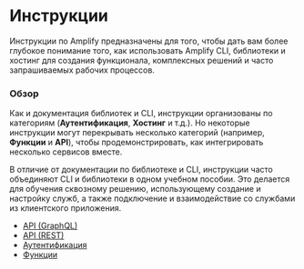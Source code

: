 # Инструкции

Инструкции по Amplify предназначены для того, чтобы дать вам более глубокое понимание того, как использовать Amplify CLI, библиотеки и хостинг для создания функционала, комплексных решений и часто запрашиваемых рабочих процессов.

### Обзор

Как и документация библиотек и CLI, инструкции организованы по категориям (__Аутентификация__, __Хостинг__ и т.д.). Но некоторые инструкции могут перекрывать несколько категорий (например, __Функции__ и __API__), чтобы продемонстрировать, как интегрировать несколько сервисов вместе.

В отличие от документации по библиотеке и CLI, инструкции часто объединяют CLI и библиотеки в одном учебном пособии. Это делается для обучения сквозному решению, использующему создание и настройку служб, а также подключение и взаимодействие со службами из клиентского приложения.

* [API (GraphQL)](api-graphql)
* [API (REST)](api-rest)
* [Аутентификация](authentication)
* [Функции](functions)